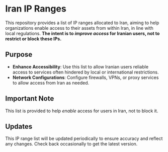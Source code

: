 # Iran IP Ranges

This repository provides a list of IP ranges allocated to Iran, aiming to help organizations enable access to their assets from within Iran, in line with local regulations. **The intent is to *improve access* for Iranian users, not to restrict or block these IPs.**

## Purpose

- **Enhance Accessibility**: Use this list to allow Iranian users reliable access to services often hindered by local or international restrictions.
- **Network Configurations**: Configure firewalls, VPNs, or proxy services to allow access from Iran as needed.
  
## Important Note

This list is provided to help *enable* access for users in Iran, not to block it.

## Updates

This IP range list will be updated periodically to ensure accuracy and reflect any changes. Check back occasionally to get the latest version.
